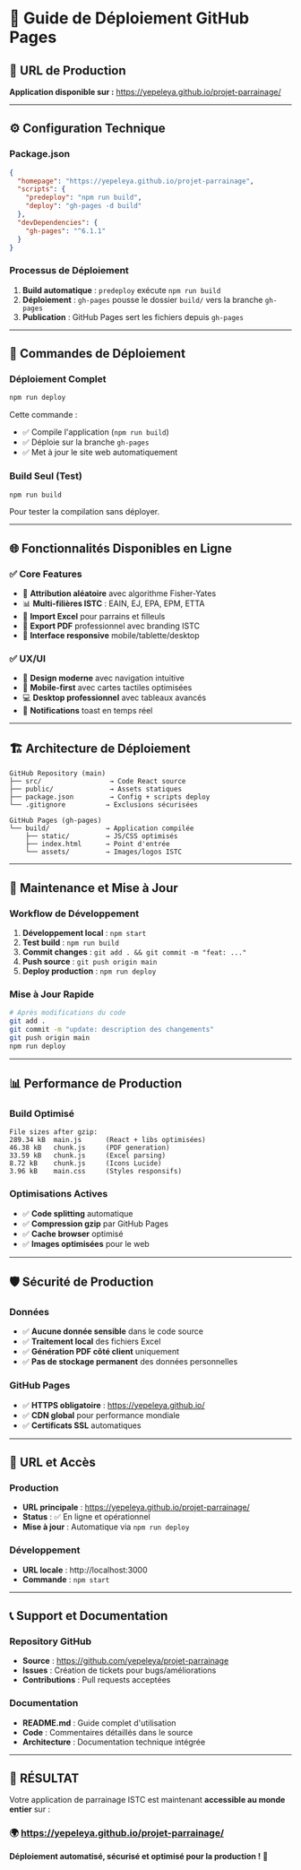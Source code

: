# 🚀 Guide de Déploiement GitHub Pages

## 📍 **URL de Production**
**Application disponible sur :** https://yepeleya.github.io/projet-parrainage/

---

## ⚙️ **Configuration Technique**

### **Package.json**
```json
{
  "homepage": "https://yepeleya.github.io/projet-parrainage",
  "scripts": {
    "predeploy": "npm run build",
    "deploy": "gh-pages -d build"
  },
  "devDependencies": {
    "gh-pages": "^6.1.1"
  }
}
```

### **Processus de Déploiement**
1. **Build automatique** : `predeploy` exécute `npm run build`
2. **Déploiement** : `gh-pages` pousse le dossier `build/` vers la branche `gh-pages`
3. **Publication** : GitHub Pages sert les fichiers depuis `gh-pages`

---

## 🔄 **Commandes de Déploiement**

### **Déploiement Complet**
```bash
npm run deploy
```
Cette commande :
- ✅ Compile l'application (`npm run build`)
- ✅ Déploie sur la branche `gh-pages`
- ✅ Met à jour le site web automatiquement

### **Build Seul (Test)**
```bash
npm run build
```
Pour tester la compilation sans déployer.

---

## 🌐 **Fonctionnalités Disponibles en Ligne**

### ✅ **Core Features**
- 🎲 **Attribution aléatoire** avec algorithme Fisher-Yates
- 📊 **Multi-filières ISTC** : EAIN, EJ, EPA, EPM, ETTA
- 📁 **Import Excel** pour parrains et filleuls
- 📄 **Export PDF** professionnel avec branding ISTC
- 📱 **Interface responsive** mobile/tablette/desktop

### ✅ **UX/UI**
- 🎨 **Design moderne** avec navigation intuitive
- 📱 **Mobile-first** avec cartes tactiles optimisées
- 💻 **Desktop professionnel** avec tableaux avancés
- 🔔 **Notifications** toast en temps réel

---

## 🏗️ **Architecture de Déploiement**

```
GitHub Repository (main)
├── src/                 → Code React source
├── public/              → Assets statiques
├── package.json         → Config + scripts deploy
└── .gitignore          → Exclusions sécurisées

GitHub Pages (gh-pages)
└── build/              → Application compilée
    ├── static/         → JS/CSS optimisés
    ├── index.html      → Point d'entrée
    └── assets/         → Images/logos ISTC
```

---

## 🔧 **Maintenance et Mise à Jour**

### **Workflow de Développement**
1. **Développement local** : `npm start`
2. **Test build** : `npm run build`
3. **Commit changes** : `git add . && git commit -m "feat: ..."`
4. **Push source** : `git push origin main`
5. **Deploy production** : `npm run deploy`

### **Mise à Jour Rapide**
```bash
# Après modifications du code
git add .
git commit -m "update: description des changements"
git push origin main
npm run deploy
```

---

## 📊 **Performance de Production**

### **Build Optimisé**
```
File sizes after gzip:
289.34 kB  main.js      (React + libs optimisées)
46.38 kB   chunk.js     (PDF generation)
33.59 kB   chunk.js     (Excel parsing)
8.72 kB    chunk.js     (Icons Lucide)
3.96 kB    main.css     (Styles responsifs)
```

### **Optimisations Actives**
- ✅ **Code splitting** automatique
- ✅ **Compression gzip** par GitHub Pages
- ✅ **Cache browser** optimisé
- ✅ **Images optimisées** pour le web

---

## 🛡️ **Sécurité de Production**

### **Données**
- ✅ **Aucune donnée sensible** dans le code source
- ✅ **Traitement local** des fichiers Excel
- ✅ **Génération PDF côté client** uniquement
- ✅ **Pas de stockage permanent** des données personnelles

### **GitHub Pages**
- ✅ **HTTPS obligatoire** : https://yepeleya.github.io/
- ✅ **CDN global** pour performance mondiale
- ✅ **Certificats SSL** automatiques

---

## 🎯 **URL et Accès**

### **Production**
- **URL principale** : https://yepeleya.github.io/projet-parrainage/
- **Status** : ✅ En ligne et opérationnel
- **Mise à jour** : Automatique via `npm run deploy`

### **Développement**
- **URL locale** : http://localhost:3000
- **Commande** : `npm start`

---

## 📞 **Support et Documentation**

### **Repository GitHub**
- **Source** : https://github.com/yepeleya/projet-parrainage
- **Issues** : Création de tickets pour bugs/améliorations
- **Contributions** : Pull requests acceptées

### **Documentation**
- **README.md** : Guide complet d'utilisation
- **Code** : Commentaires détaillés dans le source
- **Architecture** : Documentation technique intégrée

---

## 🎊 **RÉSULTAT**

Votre application de parrainage ISTC est maintenant **accessible au monde entier** sur :

### 🌍 **https://yepeleya.github.io/projet-parrainage/**

**Déploiement automatisé, sécurisé et optimisé pour la production !** 🚀